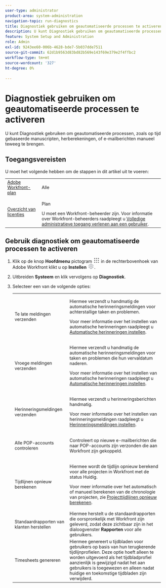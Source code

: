 ```yaml
---
user-type: administrator
product-area: system-administration
navigation-topic: run-diagnostics
title: Diagnostiek gebruiken om geautomatiseerde processen te activeren
description: U kunt Diagnostiek gebruiken om geautomatiseerde processen, zoals op tijd gebaseerde manuscripten, herberekeningen, of e-mailberichten manueel teweeg te brengen.
feature: System Setup and Administration
role: Admin
exl-id: 9243ee60-006b-4628-bde7-5b037dde7511
source-git-commit: 62d1b9563d83bd82b569e143f69e379e2f4ffbc2
workflow-type: tm+mt
source-wordcount: '327'
ht-degree: 0%

---
```


# Diagnostiek gebruiken om geautomatiseerde processen te activeren

<!--
<p data-mc-conditions="QuicksilverOrClassic.Draft mode">**DON'T DELETE, DRAFT OR HIDE THIS ARTICLE. IT IS LINKED TO THE PRODUCT, THROUGH THE CONTEXT SENSITIVE HELP LINKS. **</p>
-->

U kunt Diagnostiek gebruiken om geautomatiseerde processen, zoals op tijd gebaseerde manuscripten, herberekeningen, of e-mailberichten manueel teweeg te brengen.

## Toegangsvereisten

U moet het volgende hebben om de stappen in dit artikel uit te voeren:

<table style="table-layout:auto"> 
 <col> 
 <col> 
 <tbody> 
  <tr> 
   <td role="rowheader"><a href="https://www.workfront.com/plans" target="_blank">Adobe Workfront-plan</a> </td> 
   <td>Alle</td> 
  </tr> 
  <tr> 
   <td role="rowheader"><a href="../../../administration-and-setup/add-users/access-levels-and-object-permissions/wf-licenses.md" class="MCXref xref">Overzicht van licenties</a> </td> 
   <td> <p>Plan </p>U moet een Workfront-beheerder zijn. Voor informatie over Workfront-beheerders raadpleegt u <a href="../../../administration-and-setup/add-users/configure-and-grant-access/grant-a-user-full-administrative-access.md" class="MCXref xref">Volledige administratieve toegang verlenen aan een gebruiker</a>.</td> 
  </tr> 
 </tbody> 
</table>

## Gebruik diagnostiek om geautomatiseerde processen te activeren

1. Klik op de knop **Hoofdmenu** pictogram ![](assets/main-menu-icon.png) in de rechterbovenhoek van Adobe Workfront klikt u op **Instellen** ![](assets/gear-icon-settings.png).

1. Uitbreiden **Systeem** en klik vervolgens op **Diagnostiek**.
1. Selecteer een van de volgende opties:

   <table style="table-layout:auto"> 
    <col> 
    <col> 
    <tbody> 
     <tr> 
      <td role="rowheader">Te late meldingen verzenden</td> 
      <td> <p>Hiermee verzendt u handmatig de automatische herinneringsmeldingen voor achterstallige taken en problemen. </p> <p>Voor meer informatie over het instellen van automatische herinneringen raadpleegt u <a href="../../../administration-and-setup/manage-workfront/emails/setting-up-automatic-reminders.md" class="MCXref xref">Automatische herinneringen instellen</a>.</p> </td> 
     </tr> 
     <tr> 
      <td role="rowheader">Vroege meldingen verzenden</td> 
      <td> <p>Hiermee verzendt u handmatig de automatische herinneringsmeldingen voor taken en problemen die hun vervaldatum naderen.</p> <p>Voor meer informatie over het instellen van automatische herinneringen raadpleegt u <a href="../../../administration-and-setup/manage-workfront/emails/setting-up-automatic-reminders.md" class="MCXref xref">Automatische herinneringen instellen</a>.</p> </td> 
     </tr> 
     <tr> 
      <td role="rowheader">Herinneringsmeldingen verzenden</td> 
      <td> <p>Hiermee verzendt u herinneringsberichten handmatig. </p> <p>Voor meer informatie over het instellen van herinneringsmeldingen raadpleegt u <a href="../../../administration-and-setup/manage-workfront/emails/set-up-reminder-notifications.md" class="MCXref xref">Herinneringsmeldingen instellen</a>.</p> </td> 
     </tr> 
     <tr> 
      <td role="rowheader">Alle POP-accounts controleren</td> 
      <td> <p>Controleert op nieuwe e-mailberichten die naar POP-accounts zijn verzonden die aan Workfront zijn gekoppeld. </p> <!--
        <p data-mc-conditions="QuicksilverOrClassic.Draft mode">For more information about Workfront and POP account integrations, see and <a href="../../../manage-work/requests/create-and-manage-request-queues/queue-details-tab-overview.md" class="MCXref xref">Overview of the Queue Details tab in a project</a>.</p>
       --> </td> 
     </tr> 
     <tr> 
      <td role="rowheader">Tijdlijnen opnieuw berekenen</td> 
      <td> <p>Hiermee wordt de tijdlijn opnieuw berekend voor alle projecten in Workfront met de status Huidig. </p> <p>Voor meer informatie over het automatisch of manueel berekenen van de chronologie van projecten, zie <a href="../../../manage-work/projects/manage-projects/recalculate-project-timeline.md" class="MCXref xref">Projecttijdlijnen opnieuw berekenen</a>.</p> </td> 
     </tr> 
     <tr> 
      <td role="rowheader">Standaardrapporten van klanten herstellen</td> 
      <td>Hiermee herstelt u de standaardrapporten die oorspronkelijk met Workfront zijn geleverd, zodat deze zichtbaar zijn in het dialoogvenster <strong>Rapporten</strong> voor alle gebruikers.</td> 
     </tr> 
     <tr> 
      <td role="rowheader">Timesheets genereren</td> 
      <td>Hiermee genereert u tijdbladen voor gebruikers op basis van hun terugkerende tijdlijnprofielen. Deze optie hoeft alleen te worden uitgevoerd als het tijdbladprofiel aanzienlijk is gewijzigd nadat het aan gebruikers is toegewezen en alleen nadat huidige en toekomstige tijdbladen zijn verwijderd.</td> 
     </tr> 
    </tbody> 
   </table>
